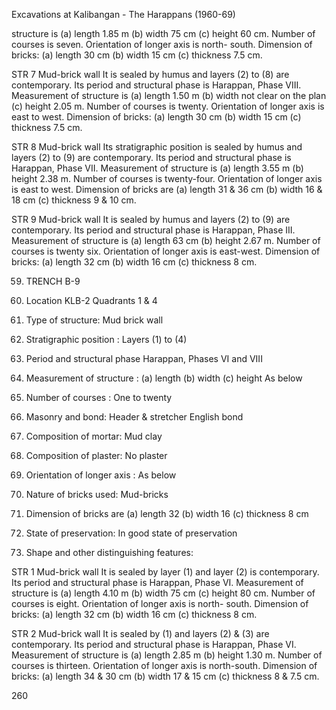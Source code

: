 Excavations at Kalibangan - The Harappans (1960-69)

structure is (a) length 1.85 m (b)
width 75 cm (c) height 60 cm.
Number of courses is seven.
Orientation of longer axis is north-
south. Dimension of bricks: (a)
length 30 cm (b) width 15 cm (c)
thickness 7.5 cm.

STR 7 Mud-brick wall It is sealed by
humus and layers (2) to (8) are
contemporary. Its period and
structural phase is Harappan,
Phase VIII. Measurement of
structure is (a) length 1.50 m (b)
width not clear on the plan (c)
height 2.05 m. Number of
courses is twenty. Orientation of
longer axis is east to west.
Dimension of bricks: (a) length
30 cm (b) width 15 cm (c)
thickness 7.5 cm.

STR 8 Mud-brick wall Its stratigraphic
position is sealed by humus and
layers (2) to (9) are contemporary.
Its period and structural phase is
Harappan, Phase VII.
Measurement of structure is (a)
length 3.55 m (b) height 2.38 m.
Number of courses is twenty-four.
Orientation of longer axis is east
to west. Dimension of bricks are
(a) length 31 & 36 cm (b) width 16
& 18 cm (c) thickness 9 & 10 cm.

STR 9 Mud-brick wall It is sealed by
humus and layers (2) to (9) are
contemporary. Its period and
structural phase is Harappan,
Phase III. Measurement of
structure is (a) length 63 cm
(b) height 2.67 m. Number of
courses is twenty six. Orientation
of longer axis is east-west.
Dimension of bricks: (a) length 32
cm (b) width 16 cm (c) thickness
8 cm.

59. TRENCH B-9

1. Location KLB-2
Quadrants 1 & 4
2. Type of structure: Mud brick wall
3. Stratigraphic position : Layers (1)
to (4)
4. Period and structural phase
Harappan, Phases VI and VIII
5. Measurement of structure : (a) length
(b) width (c) height As below
6. Number of courses : One to twenty
7. Masonry and bond: Header &
stretcher English bond
8. Composition of mortar: Mud clay
9. Composition of plaster: No plaster
10. Orientation of longer axis : As below
11. Nature of bricks used: Mud-bricks
12. Dimension of bricks are (a) length
32 (b) width 16 (c) thickness 8 cm
13. State of preservation: In good state
of preservation
14. Shape and other distinguishing
features:

STR 1 Mud-brick wall It is sealed by layer
(1) and layer (2) is contemporary.
Its period and structural phase is
Harappan, Phase VI. Measurement
of structure is (a) length 4.10 m
(b) width 75 cm (c) height 80 cm.
Number of courses is eight.
Orientation of longer axis is north-
south. Dimension of bricks: (a)
length 32 cm (b) width 16 cm (c)
thickness 8 cm.

STR 2 Mud-brick wall It is sealed by (1)
and layers (2) & (3) are
contemporary. Its period and
structural phase is Harappan,
Phase VI. Measurement of
structure is (a) length 2.85 m (b)
height 1.30 m. Number of courses
is thirteen. Orientation of longer
axis is north-south. Dimension of
bricks: (a) length 34 & 30 cm (b)
width 17 & 15 cm (c) thickness 8
& 7.5 cm.

260
